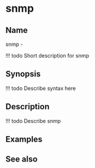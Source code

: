 

# snmp


## Name
snmp - 

<!-- prettier-ignore -->
!!! todo
     Short description for snmp

## Synopsis
<!-- prettier-ignore -->
!!! todo
    Describe syntax here

## Description
<!-- prettier-ignore -->
!!! todo
    Describe snmp

## Examples

## See also

